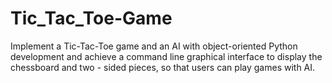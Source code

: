 # Tic_Tac_Toe-Game
Implement a Tic-Tac-Toe game and an AI with object-oriented Python development and achieve a command line graphical interface to display the chessboard and two - sided pieces, so that users can play games with AI.
